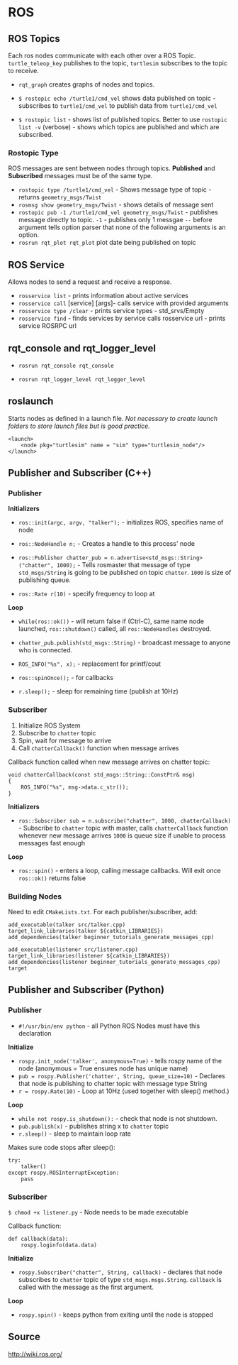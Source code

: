 # ROS

## ROS Topics
Each ros nodes communicate with each other over a ROS Topic. `turtle_teleop_key` publishes to the topic, `turtlesim` subscribes to the topic to receive.

* `rqt_graph` creates graphs of nodes and topics.

* `$ rostopic echo /turtle1/cmd_vel` shows data published on topic - subscribes to `turtle1/cmd_vel` to publish data from `turtle1/cmd_vel`

* `$ rostopic list` - shows list of published topics. Better to use `rostopic list -v` (verbose) - shows which topics are published and which are subscribed.

### Rostopic Type
ROS messages are sent between nodes through topics. __Published__ and __Subscribed__ messages must be of the same type.
* `rostopic type /turtle1/cmd_vel` - Shows message type of topic - returns `geometry_msgs/Twist`
* `rosmsg show geometry_msgs/Twist` - shows details of message sent
* `rostopic pub -1 /turtle1/cmd_vel geometry_msgs/Twist` - publishes message directly to topic. `-1` - publishes only 1 messgae `--` before argument tells option parser that none of the following arguments is an option.
* `rosrun rqt_plot rqt_plot` plot date being published on topic

## ROS Service
Allows nodes to send a request and receive a response.

* `rosservice list` - prints information about active services
* `rosservice call` [service] [args]- calls service with provided arguments
* `rosservice type /clear` - prints service types - std_srvs/Empty
* `rosservice find` - finds services by service calls
rosservice url - prints service ROSRPC url


## rqt_console and rqt_logger_level

* `rosrun rqt_console rqt_console`

* `rosrun rqt_logger_level rqt_logger_level`

## roslaunch
Starts nodes as defined in a launch file.
_Not necessary to create launch folders to store launch files but is good practice._
```
<launch>
    <node pkg="turtlesim" name = "sim" type="turtlesim_node"/>
</launch>
```

## Publisher and Subscriber (C++)
### Publisher
__Initializers__

* `ros::init(argc, argv, "talker");` - initializes ROS, specifies name of node

* `ros::NodeHandle n;` - Creates a handle to this process' node
* `ros::Publisher chatter_pub = n.advertise<std_msgs::String>("chatter", 1000);` - Tells rosmaster that message of type `std_msgs/String` is going to be published on topic `chatter`. `1000` is size of publishing queue.
* `ros::Rate r(10)` - specify frequency to loop at

__Loop__

* `while(ros::ok())` - will return false if (Ctrl-C), same name node launched, `ros::shutdown()` called, all `ros::NodeHandles` destroyed.

* `chatter_pub.publish(std_msgs::String)` - broadcast message to anyone who is connected.

* `ROS_INFO("%s", x);` - replacement for printf/cout
* `ros::spinOnce();` - for callbacks
* `r.sleep();` - sleep for remaining time (publish at 10Hz)

### Subscriber
1. Initialize ROS System
2. Subscribe to `chatter` topic
3. Spin, wait for message to arrive
4. Call `chatterCallback()` function when message arrives

Callback function called when new message arrives on chatter topic:
```
void chatterCallback(const std_msgs::String::ConstPtr& msg)
{
    ROS_INFO("%s", msg->data.c_str());
}
```

__Initializers__

- `ros::Subscriber sub = n.subscribe("chatter", 1000, chatterCallback)` - Subscribe to `chatter` topic with master, calls `chatterCallback` function whenever new message arrives `1000` is queue size if unable to process messages fast enough

__Loop__

- `ros::spin()` - enters a loop, calling message callbacks. Will exit once `ros::ok()` returns false

### Building Nodes
Need to edit `CMakeLists.txt`. For each publisher/subscriber, add:

```
add_executable(talker src/talker.cpp)
target_link_libraries(talker ${catkin_LIBRARIES})
add_dependencies(talker beginner_tutorials_generate_messages_cpp)

add_executable(listener src/listener.cpp)
target_link_libraries(listener ${catkin_LIBRARIES})
add_dependencies(listener beginner_tutorials_generate_messages_cpp)
target
```

## Publisher and Subscriber (Python)
### Publisher
- `#!/usr/bin/env python` - all Python ROS Nodes must have this declaration

__Initialize__
- `rospy.init_node('talker', anonymous=True)` - tells rospy name of the node (anonymous = True ensures node has unique name)
- `pub = rospy.Publisher('chatter', String, queue_size=10)` - Declares that node is publishing to chatter topic with message type String
- `r = rospy.Rate(10)` - Loop at 10Hz (used together with sleep() method.)

__Loop__
- `while not rospy.is_shutdown():` - check that node is not shutdown.
- `pub.publish(x)` - publishes string x to `chatter` topic
- `r.sleep()` - sleep to maintain loop rate

Makes sure code stops after sleep():

```
try:
    talker()
except rospy.ROSInterruptException:
    pass
```

### Subscriber

`$ chmod +x listener.py` - Node needs to be made executable

Callback function:
```
def callback(data):
    rospy.loginfo(data.data)
```

__Initialize__
- `rospy.Subscriber("chatter", String, callback)` - declares that node subscribes to `chatter` topic of type `std_msgs.msgs.String`. `callback` is called with the message as the first argument.

__Loop__
- `rospy.spin()` - keeps python from exiting until the node is stopped

## Source
http://wiki.ros.org/
